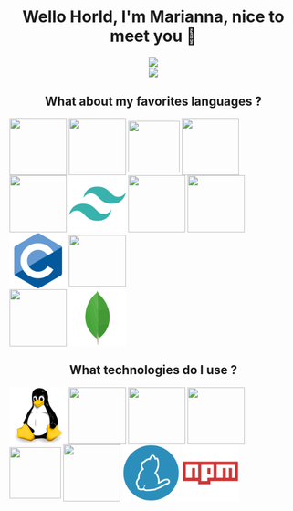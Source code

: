 <h1 align="center" class="display-4 font-weight-bold">Wello Horld, I'm Marianna, nice to meet you 👋</h1>

<div align="center">
<img src="https://github-readme-stats.vercel.app/api?username=mariannaruru&show_icons=true&count_private=true&theme=aura&include_all_commits=true&card_width=700&custom_title=Marianna%27s%20Stats%20%28private%20repositories%20are%20not%20included%29" align="center"/>
</div>
<div align="center">
<img src="https://github-readme-stats.vercel.app/api/top-langs/?username=mariannaruru&count_private=true&theme=aura&custom_title=Marianna%27s%20Top%20Language%20%28private%20repositories%20are%20not%20included%29&card_width=700" align="center"/>
</div>


<h2 align="center" class="display-4 font-weight-bold">What about my favorites languages ?</h2>

<div>
	<div alt="web programming langages">
	    	<img src="https://github.com/yurijserrano/Github-Profile-Readme-Logos/blob/master/programming%20languages/typescript.svg" width="100" height="100" align="center"/>
	    	<img src="https://github.com/yurijserrano/Github-Profile-Readme-Logos/blob/master/programming%20languages/javascript.svg" width="100" height="100" align="center"/>
		<img src="https://marmelab.com/react-admin/assets/logo.svg" width="90" height="90" align="center"/>
    		<img src="https://github.com/yurijserrano/Github-Profile-Readme-Logos/blob/master/frameworks/react.svg" width="100" height="100" align="center"/>
    		<img src="https://github.com/yurijserrano/Github-Profile-Readme-Logos/blob/master/frameworks/nodejs.svg" width="100" height="100" align="center"/>
		<img src="https://github.com/devicons/devicon/blob/master/icons/tailwindcss/tailwindcss-plain.svg" width="100" height="100" align="center"/>
    		<img src="https://github.com/yurijserrano/Github-Profile-Readme-Logos/blob/master/others/html.svg" width="100" height="100" align="center"/>
    		<img src="https://github.com/yurijserrano/Github-Profile-Readme-Logos/blob/master/others/css.svg" width="100" height="100" align="center"/>
	</div>
  <div alt="Algorithm and Functional programming">
	    	<img src="https://github.com/devicons/devicon/blob/master/icons/c/c-original.svg" width="100" height="100" align="center"/>
    		<img src="https://github.com/yurijserrano/Github-Profile-Readme-Logos/blob/master/programming%20languages/bash.svg" width="100" height="90" align="center"/>
	</div>
	<div alt="database technologies">
    		<img src="https://github.com/yurijserrano/Github-Profile-Readme-Logos/blob/master/databases/postgresql.svg" width="100" height="100" align="center"/>
    		<img src="https://github.com/devicons/devicon/blob/master/icons/mongodb/mongodb-original.svg" width="100" height="100" align="center"/>
	</div>
</div>

<h2 align="center" class="display-4 font-weight-bold">What technologies do I use ?</h2>
<div>
	<img src="https://github.com/devicons/devicon/blob/master/icons/linux/linux-original.svg" width="100" height="100" align="center"/>
	<img src="https://github.com/yurijserrano/Github-Profile-Readme-Logos/blob/master/text%20editors/vscode.svg" width="100" height="100" align="center"/>
	<img src="https://github.com/yurijserrano/Github-Profile-Readme-Logos/blob/master/cloud/github.svg" width="100" height="100" align="center"/>
	<img src="https://github.com/yurijserrano/Github-Profile-Readme-Logos/blob/master/cloud/gitlab.svg" width="100" height="100" align="center"/>
	<img src="https://github.com/gilbarbara/logos/blob/master/logos/postman-icon.svg" width="90" height="90" align="center"/>
	<img src="https://github.com/yurijserrano/Github-Profile-Readme-Logos/blob/master/cloud/docker.svg" width="100" height="100" align="center"/>
	<img src="https://github.com/devicons/devicon/blob/master/icons/yarn/yarn-original.svg" width="100" height="100" align="center"/>
	<img src="https://github.com/devicons/devicon/blob/master/icons/npm/npm-original-wordmark.svg" width="100" height="100" align="center"/>
	
</div>

